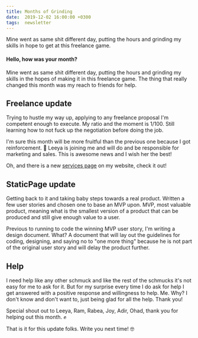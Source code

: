 ```yaml
---
title: Months of Grinding
date:  2019-12-02 16:00:00 +0300
tags:  newsletter
---
```


Mine went as same shit different day, putting the hours and grinding my skills in hope to get at this freelance game.

<!-- more -->

#### Hello, how was your month?
Mine went as same shit different day, putting the hours and grinding my skills in the hopes of making it in this freelance game. The thing that really changed this month was my reach to friends for help.

## Freelance update
Trying to hustle my way up, applying to any freelance proposal I'm competent enough to execute. My ratio and the moment is 1/100. Still learning how to not fuck up the negotiation before doing the job.

I'm sure this month will be more fruitful than the previous one because I got reinforcement. 🥁 Leeya is joining me and will do and be responsible for marketing and sales. This is awesome news and I wish her the best!

Oh, and there is a new [services page](https://idan.goldman.work/services/) on my website, check it out!

## StaticPage update
Getting back to it and taking baby steps towards a real product. Written a few user stories and chosen one to base an MVP upon. MVP, most valuable product, meaning what is the smallest version of a product that can be produced and still give enough value to a user.

Previous to running to code the winning MVP user story, I'm writing a design document. What? A document that will lay out the guidelines for coding, designing, and saying no to "one more thing" because he is not part of the original user story and will delay the product further.

## Help
I need help like any other schmuck and like the rest of the schmucks it's not easy for me to ask for it. But for my surprise every time I do ask for help I get answered with a positive response and willingness to help. Me. Why? I don't know and don't want to, just being glad for all the help. Thank you!

Special shout out to Leeya, Ram, Rabea, Joy, Adir, Ohad, thank you for helping out this month. ✊

That is it for this update folks. Write you next time! 🤓